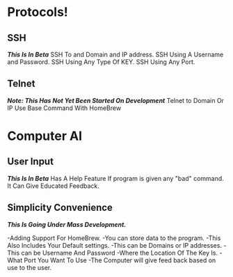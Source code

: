 # Protocols!

## SSH

***This Is In Beta***
SSH To and Domain and IP address.
SSH Using A Username and Password.
SSH Using Any Type Of KEY.
SSH Using Any Port.

## Telnet

***Note: This Has Not Yet Been Started On Development***
Telnet to Domain Or IP
Use Base Command With HomeBrew

# Computer AI

## User Input
***This Is In Beta***
Has A Help Feature
If program is given any "bad" command. It Can Give Educated Feedback.

## Simplicity Convenience
***This Is Going Under Mass Development.***

-Adding Support For HomeBrew.
-You can store data to the program.
-This Also Includes Your Default settings.
-This can be Domains or IP addresses.
-This can be Username And Password
-Where the Location Of The Key Is.
-What Port You Want To Use
-The Computer will give feed back based on use to the user.


